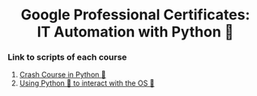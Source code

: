 <h1 align="center"> Google Professional Certificates:<br/> IT Automation with Python 🐍</h1>

### Link to scripts of each course

1. [Crash Course in Python 🐍](01%20-%20Crash%20course%20on%20Python%20🐍)
2. [Using Python 🐍 to interact with the OS 📂](02%20-%20Using%20Python%20🐍%20to%20interact%20with%20the%20OS%20📂)
